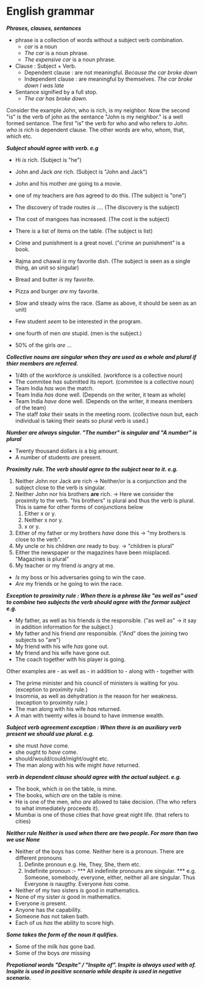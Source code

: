 # English grammar

***Phrases, clauses, sentances***
- phrase is a collection of words without a subject verb combination. 
	- *car* is a noun 
	- *The car* is a noun phrase.
	- *The expensive car* is a noun phrase. 
- Clause : Subject + Verb.
	- Dependent clause : are not meaningful. 
		*Because the car broke down*
	- Independent clause : are meaningful by themselves. 
		*The car broke down*
		*I was late*
- Sentance signified by a full stop.
	- *The car has broke down.*

Consider the example 
	John, who is rich, is my neighbor. Now the second "is" is the verb of john as the sentance "John is my neighbor." is a well formed sentance. The first "is" the verb for who and who refers to John. *who is rich* is dependent clause. The other words are who, whom, that, which etc.

***Subject should agree with verb. e.g***
- Hi *is* rich. (Subject is "he")
- John and Jack *are* rich. (Subject is "John and Jack")
- John and his mother *are* going to a movie.
- one of my teachers are *has* agreed to do this. (The subject is "one")
- The discovery of trade routes *is* .... (The discovery is the subject)
- The cost of mangoes has increased. (The cost is the subject)
- There *is* a list of items on the table. (The subject is list)
- Crime and punishment is a great novel. ("crime an punishment" is a book.
- Rajma and chawal *is* my favorite dish. (The subject is seen as a single thing, an unit so singular)
- Bread and butter *is* my favorite. 
- Pizza and burger *are* my favorite.
- Slow and steady wins the race. (Same as above, it should be seen as an unit)
- Few student *seem* to be interested in the program. 

- one fourth of men *are* stupid. (men is the subject.)
- 50% of the girls *are* ...

***Collective nouns are singular when they are used as a whole and plural if thier members are referred.***
- 1/4th of the workforce *is* unskilled. (workforce is a collective noun)
- The commitee *has* submitted its report. (commitee is a collective noun)
- Team India *has* won the match.
- Team India *has* done well. (Depends on the writer, it team as whole)
- Team India *have* done well. (Depends on the writer, it means members of the team)
- The staff *take* their seats in the meeting room. (collective noun but, each individual is taking their seats so plural verb is used.)


***Number are always singular. "The number" is singular and "A number" is plural***
- Twenty thousand dollars *is* a big amount. 
- A number of students *are* present.

***Proximity rule. The verb should agree to the subject near to it. e.g.***
1. Neither John nor Jack are rich -> Neither/or is a conjunction and the subject close to the verb is singular. 
2. Neither John nor his brothers **are** rich. -> Here we consider the proximity to the verb. "his brothers" is plural and thus the verb is plural. This is same for other forms of conjunctions below
	1. Either x or y.
	2. Neither x nor y.
	3. x or y.
3. Either of my father or my brothers *have* done this -> "my brothers is close to the verb".
4. My uncle or his children *are* ready to buy. -> "children is plural"
5. Either the newspaper or the magazines have been misplaced. "Magazines is plural"
6. My teacher or my friend *is* angry at me. 
- *Is* my boss or his adversaries going to win the case.
- *Are* my friends or he going to win the race.

***Exception to proximity rule : When there is a phrase like "as well as" used to combine two subjects the verb should agree with the formar subject e.g.***
- My father, as well as his friends *is* the responsible. ("as well as" -> it say in addition information for the subject.)
- My father and his friend *are* responsible. ("And" does the joining two subjects so "are")
- My friend with his wife *has* gone out. 
- My friend and his wife have gone out.
- The coach together with his player is going.

Other examples are 
	- as well as
	- in addition to
	- along with
	- together with

- The prime minister and his council of ministers *is* waiting for you. (exception to proximity rule.)
- Insomnia, as well as dehydration *is* the reason for her weakness. (exception to proximity rule.)
- The man along with his wife *has* returned. 
- A man with twenty wifes *is* bound to have immense wealth.


***Subject verb agreement exception : When there is an auxiliary verb present we should use plural. e.g.*** 
- she must *have* come.
- she ought to *have* come.
- should/would/could/might/ought etc. 
- The man along with his wife might *have* returned. 


***verb in dependent clause should agree with the actual subject. e.g.*** 
- The book, which *is* on the table, is mine.
- The books, which *are* on the table is mine.
- He is one of the men, who *are* allowed to take decision. (The who refers to what immediately proceeds it).
- Mumbai is one of those cities that *have* great night life. (that refers to cities)


***Neither rule***
***Neither is used when there are two people. For more than two we use None***
- Neither of the boys has come. Neither here is a pronoun. There are different pronouns
	1. Definite pronoun
		e.g. He, They, She, them etc.
	2. Indefinite pronoun :- *** All indefinite pronouns are singular. ***
		e.g. Someone, somebody, everyone, either, neither all are singular. Thus
		Everyone *is* naugthy.
		Everyone *has* come.
- Neither of my two sisters *is* good in mathematics. 
- None of my sister *is* good in mathematics.
- Everyone *is* present.
- Anyone has *the* capability.
- Someone *has* not taken bath.
- Each of us *has* the ability to score high.

***Some takes the form of the noun it qulifies.***
- Some of the milk *has* gone bad.
- Some of the boys *are* missing
 
***Prepotional words "Despite" / "Inspite of". Inspite is always used with of. Inspite is used in positive scenario while despite is used in negative scenario.***

